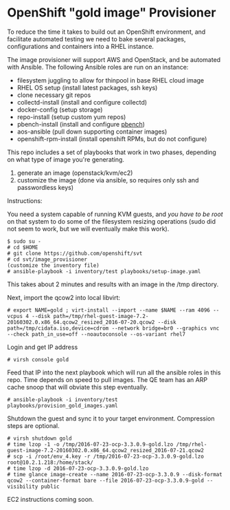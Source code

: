 # OpenShift "gold image" Provisioner

To reduce the time it takes to build out an OpenShift environment, and facilitate automated testing we need to bake several packages, configurations and containers into a RHEL instance.

The image provisioner will support AWS and OpenStack, and be automated with Ansible.  The following Ansible roles are run on an instance:

- filesystem juggling to allow for thinpool in base RHEL cloud image
- RHEL OS setup (install latest packages, ssh keys)
- clone necessary git repos
- collectd-install (install and configure collectd)
- docker-config (setup storage)
- repo-install (setup custom yum repos)
- pbench-install (install and configure [pbench](https://github.com/distributed-system-analysis/pbench))
- aos-ansible (pull down supporting container images)
- openshift-rpm-install (install openshift RPMs, but do not configure)

This repo includes a set of playbooks that work in two phases, depending on what type of image you're generating.

1. generate an image (openstack/kvm/ec2)
2. customize the image (done via ansible, so requires only ssh and passwordless keys)

Instructions:

You need a system capable of running KVM guests, and *you have to be root* on that system to do some of the filesystem resizing operations (sudo did not seem to work, but we will eventually make this work).

```
$ sudo su -
# cd $HOME
# git clone https://github.com/openshift/svt
# cd svt/image_provisioner
(customize the inventory file)
# ansible-playbook -i inventory/test playbooks/setup-image.yaml
```

This takes about 2 minutes and results with an image in the /tmp directory.

Next, import the qcow2 into local libvirt:
```
# export NAME=gold ; virt-install --import --name $NAME --ram 4096 --vcpus 4 --disk path=/tmp/rhel-guest-image-7.2-20160302.0.x86_64.qcow2_resized_2016-07-20.qcow2 --disk path=/tmp/cidata.iso,device=cdrom --network bridge=br0 --graphics vnc --check path_in_use=off --noautoconsole --os-variant rhel7
```

Login and get IP address
```
# virsh console gold
```

Feed that IP into the next playbook which will run all the ansible roles in this repo.  Time depends on speed to pull images.  The QE team has an ARP cache snoop that will obviate this step eventually.

```
# ansible-playbook -i inventory/test playbooks/provision_gold_images.yaml
```

Shutdown the guest and sync it to your target environment.  Compression steps are optional.
```
# virsh shutdown gold
# time lzop -1 -o /tmp/2016-07-23-ocp-3.3.0.9-gold.lzo /tmp/rhel-guest-image-7.2-20160302.0.x86_64.qcow2_resized_2016-07-21.qcow2
# scp -i /root/env_4.key -r /tmp/2016-07-23-ocp-3.3.0.9-gold.lzo root@10.2.1.218:/home/stack/
# time lzop -d 2016-07-23-ocp-3.3.0.9-gold.lzo
# time glance image-create --name 2016-07-23-ocp-3.3.0.9 --disk-format qcow2 --container-format bare --file 2016-07-23-ocp-3.3.0.9-gold --visibility public
```

EC2 instructions coming soon.
